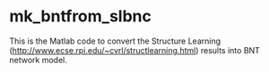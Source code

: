 mk_bntfrom_slbnc
================

This is the Matlab code to convert the Structure Learning (http://www.ecse.rpi.edu/~cvrl/structlearning.html)  results into BNT network model. 
